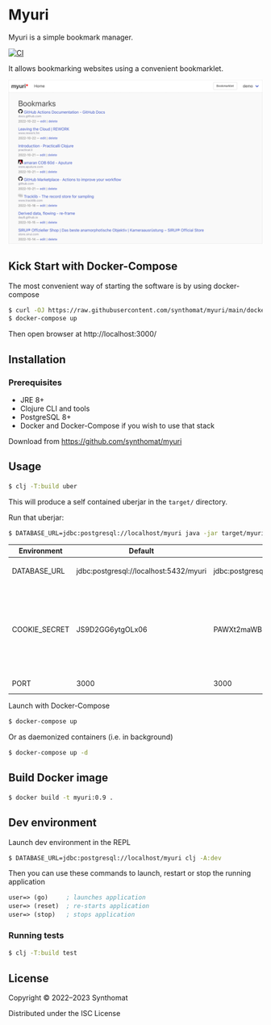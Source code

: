 # Myuri

Myuri is a simple bookmark manager.

[![CI](https://github.com/synthomat/myuri/actions/workflows/ci.yml/badge.svg?branch=develop)](https://github.com/synthomat/myuri/actions/workflows/ci.yml)

It allows bookmarking websites using a convenient bookmarklet.

![Version 0.5](doc/screenshots/myuri_0.5.png)

## Kick Start with Docker-Compose

The most convenient way of starting the software is by using docker-compose

```bash
$ curl -OJ https://raw.githubusercontent.com/synthomat/myuri/main/docker-compose.yml
$ docker-compose up
```

Then open browser at http://localhost:3000/

## Installation

### Prerequisites

* JRE 8+
* Clojure CLI and tools
* PostgreSQL 8+
* Docker and Docker-Compose if you wish to use that stack

Download from https://github.com/synthomat/myuri

## Usage

```bash
$ clj -T:build uber
```

This will produce a self contained uberjar in the `target/` directory.

Run that uberjar:

```bash
$ DATABASE_URL=jdbc:postgresql://localhost/myuri java -jar target/myuri-0.9.jar
```

| Environment   | Default                                | Example                                | Explanation                                                                                             |
|---------------|----------------------------------------|----------------------------------------|---------------------------------------------------------------------------------------------------------|
| DATABASE_URL  | jdbc:postgresql://localhost:5432/myuri | jdbc:postgresql://localhost:5432/myuri | Database connection string                                                                              |
| COOKIE_SECRET | JS9D2GG6ytgOLx06                       | PAWXt2maWB8bpBCR                       | 16-bytes encryption key for the Cookie Session store. **This is critical** – please change the default! |
| PORT          | 3000                                   | 3000                                   | Web App HTTP Port                                                                                       |

Launch with Docker-Compose

```bash
$ docker-compose up
```

Or as daemonized containers (i.e. in background)

```bash
$ docker-compose up -d
```

## Build Docker image

```bash
$ docker build -t myuri:0.9 .
```

## Dev environment

Launch dev environment in the REPL

```bash
$ DATABASE_URL=jdbc:postgresql://localhost/myuri clj -A:dev
```

Then you can use these commands to launch, restart or stop the running application

```clojure
user=> (go)     ; launches application
user=> (reset)  ; re-starts application
user=> (stop)   ; stops application
```

### Running tests

```bash
$ clj -T:build test
```

## License

Copyright © 2022–2023 Synthomat

Distributed under the ISC License
